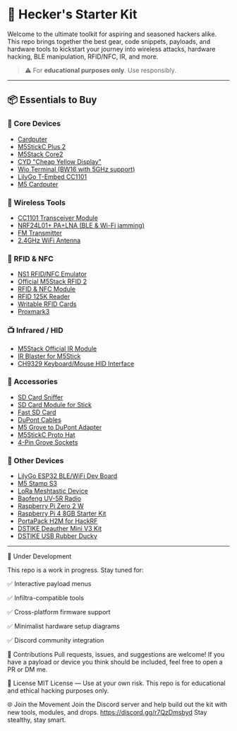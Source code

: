 # 🧰 Hecker's Starter Kit

Welcome to the ultimate toolkit for aspiring and seasoned hackers alike. This repo brings together the best gear, code snippets, payloads, and hardware tools to kickstart your journey into wireless attacks, hardware hacking, BLE manipulation, RFID/NFC, IR, and more.

> ⚠️ For **educational purposes only**. Use responsibly.

---

## 📦 Essentials to Buy

### 🧠 Core Devices

- [Cardputer](https://s.click.aliexpress.com/e/_onp6jTt)
- [M5StickC Plus 2](https://s.click.aliexpress.com/e/_oBzcZnZ)
- [M5Stack Core2](https://s.click.aliexpress.com/e/_oB3uy0B)
- [CYD "Cheap Yellow Display"](https://s.click.aliexpress.com/e/_opvwpC7)
- [Wio Terminal (BW16 with 5GHz support)](https://s.click.aliexpress.com/e/_olZNfeR)
- [LilyGo T-Embed CC1101](https://s.click.aliexpress.com/e/_ol9QZVV)
- [M5 Cardputer](https://s.click.aliexpress.com/e/_onP8KRN)

### 📡 Wireless Tools

- [CC1101 Transceiver Module](https://s.click.aliexpress.com/e/_onzQ8yX)
- [NRF24L01+ PA+LNA (BLE & Wi-Fi jamming)](https://s.click.aliexpress.com/e/_oE261bt)
- [FM Transmitter](https://s.click.aliexpress.com/e/_oprXxyL)
- [2.4GHz WiFi Antenna](https://s.click.aliexpress.com/e/_oBjBZdV)

### 🔐 RFID & NFC

- [NS1 RFID/NFC Emulator](https://s.click.aliexpress.com/e/_oDtkSxN)
- [Official M5Stack RFID 2](https://s.click.aliexpress.com/e/_opqrPn1)
- [RFID & NFC Module](https://s.click.aliexpress.com/e/_oBrTvhN)
- [RFID 125K Reader](https://s.click.aliexpress.com/e/_oly0Oe7)
- [Writable RFID Cards](https://s.click.aliexpress.com/e/_ophF1SP)
- [Proxmark3](https://s.click.aliexpress.com/e/_oDdkJER)

### 📺 Infrared / HID

- [M5Stack Official IR Module](https://s.click.aliexpress.com/e/_olinA9v)
- [IR Blaster for M5Stick](https://s.click.aliexpress.com/e/_oCA9tGF)
- [CH9329 Keyboard/Mouse HID Interface](https://s.click.aliexpress.com/e/_on8rH6R)

### 🧩 Accessories

- [SD Card Sniffer](https://s.click.aliexpress.com/e/_onwuC2b)
- [SD Card Module for Stick](https://s.click.aliexpress.com/e/_opQxVwJ)
- [Fast SD Card](https://s.click.aliexpress.com/e/_onZlUcJ)
- [DuPont Cables](https://s.click.aliexpress.com/e/_oBzXneR)
- [M5 Grove to DuPont Adapter](https://s.click.aliexpress.com/e/_okU6q8J)
- [M5StickC Proto Hat](https://s.click.aliexpress.com/e/_oC1Tefd)
- [4-Pin Grove Sockets](https://s.click.aliexpress.com/e/_oEaud6r)

### 🧠 Other Devices

- [LilyGo ESP32 BLE/WiFi Dev Board](https://s.click.aliexpress.com/e/_oCmppmJ)
- [M5 Stamp S3](https://s.click.aliexpress.com/e/_oCbguYJ)
- [LoRa Meshtastic Device](https://s.click.aliexpress.com/e/_okatVSn)
- [Baofeng UV-5R Radio](https://s.click.aliexpress.com/e/_okYoqRz)
- [Raspberry Pi Zero 2 W](https://s.click.aliexpress.com/e/_oph0yJH)
- [Raspberry Pi 4 8GB Starter Kit](https://s.click.aliexpress.com/e/_opEI771)
- [PortaPack H2M for HackRF](https://s.click.aliexpress.com/e/_oCwzPOP)
- [DSTIKE Deauther Mini V3 Kit](https://s.click.aliexpress.com/e/_oo7mLpl)
- [DSTIKE USB Rubber Ducky](https://s.click.aliexpress.com/e/_oFX4VSJ)

---
🚧 Under Development

This repo is a work in progress. Stay tuned for:

✅ Interactive payload menus

✅ Infiltra-compatible tools

✅ Cross-platform firmware support

✅ Minimalist hardware setup diagrams

✅ Discord community integration

🤝 Contributions
Pull requests, issues, and suggestions are welcome! If you have a payload or device you think should be included, feel free to open a PR or DM me.

📜 License
MIT License — Use at your own risk. This repo is for educational and ethical hacking purposes only.

🌐 Join the Movement
Join the Discord server and help build out the kit with new tools, modules, and drops.
https://discord.gg/r7QzDmsbyd
Stay stealthy, stay smart.

